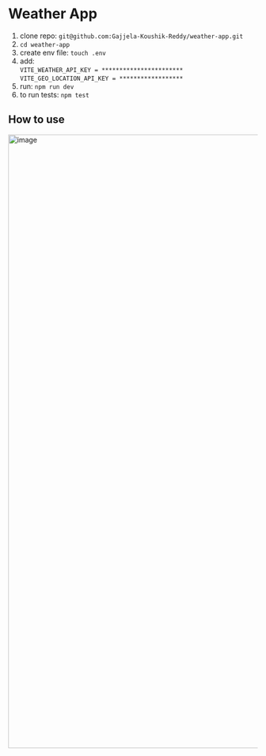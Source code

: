 # Weather App
1. clone repo: `git@github.com:Gajjela-Koushik-Reddy/weather-app.git`
2. `cd weather-app`
3. create env file: `touch .env`
4. add:  
`VITE_WEATHER_API_KEY = ***********************`   
`VITE_GEO_LOCATION_API_KEY = ******************`
5. run: `npm run dev`
6. to run tests: `npm test`

## How to use
<img width="1239" alt="image" src="https://github.com/user-attachments/assets/22d63867-3779-4f31-960f-8eaa481e14ac">


